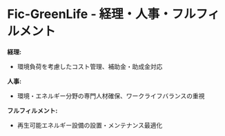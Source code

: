 # Fic-GreenLife - 経理・人事・フルフィルメント

**経理:**

- 環境負荷を考慮したコスト管理、補助金・助成金対応

**人事:**

- 環境・エネルギー分野の専門人材確保、ワークライフバランスの重視

**フルフィルメント:**

- 再生可能エネルギー設備の設置・メンテナンス最適化
